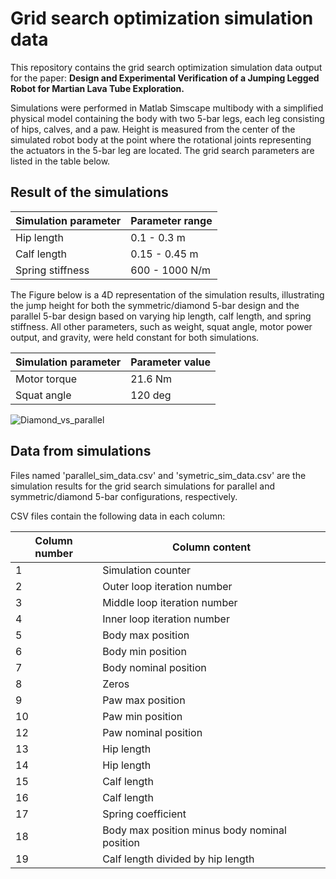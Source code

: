 # Grid search optimization simulation data 

This repository contains the grid search optimization simulation data output for the paper: **Design and Experimental Verification of a Jumping Legged Robot for
Martian Lava Tube Exploration.**


Simulations were performed in Matlab Simscape multibody with a simplified physical model containing the body with two 5-bar legs, each leg consisting of hips, calves, and a paw. Height is measured from the center of the simulated robot body  at the point where the rotational joints representing the actuators in the 5-bar leg are located. The grid search parameters are listed in the table below.


## Result of the simulations

| Simulation parameter  | Parameter range |
| ------------- | ------------- |
| Hip length  | 0.1 - 0.3 m |
| Calf length  | 0.15 - 0.45 m |
| Spring stiffness  | 600 - 1000 N/m |



The Figure below is a 4D representation of the simulation results, illustrating the jump height for both the symmetric/diamond 5-bar design and the parallel 5-bar design based on varying hip length, calf length, and spring stiffness. All other parameters, such as weight, squat angle, motor power output, and gravity, were held constant for both simulations.

| Simulation parameter  | Parameter value |
| ------------- | ------------- |
| Motor torque  | 21.6 Nm |
| Squat angle  | 120 deg |


![Diamond_vs_parallel](https://github.com/ntnu-arl/jumping-robots/assets/47317437/3fb1a3e2-c87f-4e2d-a7d4-7f82be486bf4)


## Data from simulations

Files named 'parallel_sim_data.csv' and 'symetric_sim_data.csv' are the simulation results for the  grid search simulations for parallel and symmetric/diamond  5-bar configurations, respectively.


CSV files contain the following data in each column:


| Column number  | Column content |
| ------------- | ------------- |
| 1  | Simulation counter |
| 2  | Outer loop iteration number |
| 3  | Middle loop iteration number  |
| 4  | Inner loop iteration number  |
| 5  | Body max position |
| 6  | Body min position  |
| 7  | Body nominal position  |
| 8  | Zeros  |
| 9  | Paw max position  |
| 10  | Paw min position  |
| 12  | Paw nominal position |
| 13  | Hip length  |
| 14  | Hip length  |
| 15  | Calf length  |
| 16  | Calf length |
| 17  | Spring coefficient  |
| 18  | Body max position minus body nominal position  |
| 19  | Calf length divided by hip length  |
